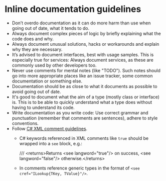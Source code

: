 # Inline documentation guidelines



- Don’t overdo documentation as it can do more harm than use when going out of date, what it tends to do.
- Always document complex pieces of logic by briefly explaining what the code does and why.
- Always document unusual solutions, hacks or workarounds and explain why they are necessary.
- It’s advised to document interfaces, best with usage samples. This is especially true for services: Always document services, as these are commonly used by other developers too.
- Never use comments for mental notes (like "TODO"). Such notes should go into more appropriate places like an issue tracker, some common documentation or something else.
- Documentation should be as close to what it documents as possible to avoid going out of date.
- It's good to document what the aim of a type (mostly class or interface) is. This is to be able to quickly understand what a type does without having to understand its code.
- Write documentation as you write code: Use correct grammar and punctuation (remember that comments are sentences), adhere to style conventions.
- Follow [C# XML comment guidelines](https://docs.microsoft.com/en-us/dotnet/csharp/codedoc).
  - C# keywords referenced in XML comments like `true` should be wrapped into a `see` block, e.g.:

    /// &lt;returns&gt;Returns &lt;see langword="true"/&gt; on success, &lt;see langword="false"/&gt; otherwise.&lt;/returns&gt;
  - In comments reference generic types in the format of `<see cref="ILookup{TKey, TValue}"/>`.